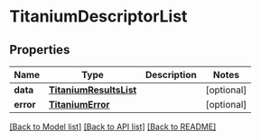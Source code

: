 # TitaniumDescriptorList


## Properties
Name | Type | Description | Notes
------------ | ------------- | ------------- | -------------
**data** | [**TitaniumResultsList**](TitaniumResultsList.md) |  | [optional] 
**error** | [**TitaniumError**](TitaniumError.md) |  | [optional] 

[[Back to Model list]](../README.md#documentation-for-models) [[Back to API list]](../README.md#documentation-for-api-endpoints) [[Back to README]](../README.md)


